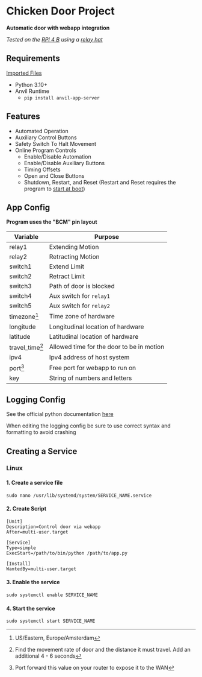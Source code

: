 # Chicken Door Project
**Automatic door with webapp integration**

_Tested on the [RPI 4 B](https://www.raspberrypi.com/products/raspberry-pi-4-model-b/) using a [relay hat](https://thepihut.com/products/raspberry-pi-relay-board)_

## Requirements

[Imported Files](requirments.txt)

- Python 3.10+
- Anvil Runtime
  - `pip install anvil-app-server`

## Features
- Automated Operation
- Auxiliary Control Buttons
- Safety Switch To Halt Movement
- Online Program Controls
  - Enable/Disable Automation
  - Enable/Disable Auxiliary Buttons
  - Timing Offsets
  - Open and Close Buttons
  - Shutdown, Restart, and Reset (Restart and Reset requires the program to [start at boot](#creating-a-service))

## App Config
**Program uses the "BCM" pin layout**

| Variable        | Purpose                                   |
|-----------------|-------------------------------------------|
| relay1          | Extending Motion                          |
| relay2          | Retracting Motion                         |
| switch1         | Extend Limit                              |
| switch2         | Retract Limit                             |
| switch3         | Path of door is blocked                   |
| switch4         | Aux switch for `relay1`                   |
| switch5         | Aux switch for `relay2`                   |
| timezone[^1]    | Time zone of hardware                     |
| longitude       | Longitudinal location of hardware         |
| latitude        | Latitudinal location of hardware          |
| travel_time[^2] | Allowed time for the door to be in motion |
| ipv4            | Ipv4 address of host system               |
| port[^3]        | Free port for webapp to run on            |
| key             | String of numbers and letters             |

## Logging Config
See the official python documentation [here](https://docs.python.org/3/library/logging.config.html)

When editing the logging config be sure to use correct syntax and formatting to avoid crashing

## Creating a Service
### Linux

#### 1. Create a service file
``sudo nano /usr/lib/systemd/system/SERVICE_NAME.service``

#### 2. Create Script
```
[Unit]
Description=Control door via webapp
After=multi-user.target

[Service]
Type=simple
ExecStart=/path/to/bin/python /path/to/app.py

[Install]
WantedBy=multi-user.target
```
#### 3. Enable the service
``sudo systemctl enable SERVICE_NAME``

#### 4. Start the service
``sudo systemctl start SERVICE_NAME``

[^1]: US/Eastern, Europe/Amsterdam
[^2]: Find the movement rate of door and the distance it must travel. Add an additional 4 - 6 seconds
[^3]: Port forward this value on your router to expose it to the WAN
